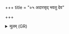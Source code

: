 +++
title = "०५ अदारसृद् भवतु देव"

+++
<details><summary>मूलम् (GR)</summary>

अदारसृद् भवतु देव सोम-  
-अस्मिन् यज्ञे मरुतो मृडता नः ।  
मा नो विदद् अभिभा मो अशस्तिर्  
मा नः प्रापद् दुच्छुना द्वेष्या या ॥ +++(Bhatt. prāpat ducch-)+++
</details>